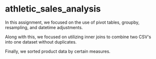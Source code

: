 # athletic_sales_analysis

In this assignment, we focused on the use of pivot tables, groupby, resampling, and datetime adjustments.

Along with this, we focused on utilizing inner joins to combine two CSV's into one dataset without duplicates.

Finally, we sorted product data by certain measures.
